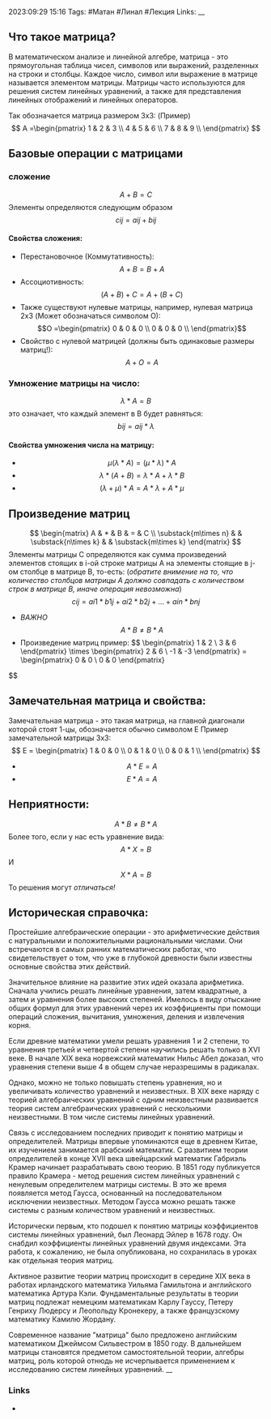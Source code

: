 2023:09:29 15:16
Tags: #Матан #Линал #Лекция
Links:
__
## Что такое матрица?
В математическом анализе и линейной алгебре, матрица - это прямоугольная таблица чисел, символов или выражений, разделенных на строки и столбцы. Каждое число, символ или выражение в матрице называется элементом матрицы. Матрицы часто используются для решения систем линейных уравнений, а также для представления линейных отображений и линейных операторов.

Так обозначается матрица размером 3x3: (Пример)
$$ A =\begin{pmatrix} 1 & 2 & 3 \\ 4 & 5 & 6 \\ 7 & 8 & 9 \\ \end{pmatrix} $$
## Базовые операции с матрицами
### сложение
$$A + B = C$$
Элементы определяются следующим образом
$$c{ij} = a{ij} + b{ij}$$
#### Свойства сложения:
* Перестановочное (Коммутативность):
$$
A + B = B + A
$$
* Ассоциотивность:
$$(A + B) + C = A + (B + C)$$
* Также существуют нулевые матрицы, например, нулевая матрица 2x3 (Может обозначаться символом O):
$$O =\begin{pmatrix} 0 & 0 & 0 \\ 0 & 0 & 0 \\  \end{pmatrix}$$
*  Свойство с нулевой матрицей (должны быть одинаковые размеры матриц!):
$$A + O = A$$
### Умножение матрицы на число:
$$\lambda * A = B$$
это означает, что каждый элемент в B будет равняться:
$$b{ij} = a{ij} *\lambda$$
#### Свойства умножения числа на матрицу:
* $$\mu(\lambda * A) = (\mu * \lambda) * A$$
* $$\lambda * (A + B) = \lambda * A + \lambda*B$$
* $$(\lambda + \mu) * A = A*\lambda + A*\mu$$
## Произведение матриц
$$
\begin{matrix} A & * & B & = & C \\ \substack{m\times n} & & \substack{n\times k} & & \substack{m\times k} \end{matrix}
$$
Элементы матрицы C определяются как сумма произведений элементов стоящих в i-ой строке матрицы A на элементы стоящие в j-ом столбце в матрице B, то-есть: (*обратите внимение на то, что количество столбцов матрицы A должно совпадать с количеством строк в матрице B, иначе операция невозможна*)
$$
c{ij} = a{i1} * b{1j} + a{i2} * b{2j} + \dots + a{in} * b{nj}
$$
* *ВАЖНО* 
  $$A * B \neq B * A$$
* Произведение матриц пример:
  $$ 
\begin{pmatrix}
1 & 2 \\
3 & 6
\end{pmatrix}
\times
\begin{pmatrix}
2 & 6 \\
-1 & -3
\end{pmatrix}
=
\begin{pmatrix}
0 & 0 \\
0 & 0
\end{pmatrix}


 $$
 ## Замечательная матрица и свойства:
 Замечательная матрица - это такая матрица, на главной диагонали которой стоят 1-цы, обозначается обычно символом E
 Пример замечательной матрицы 3x3:
 $$
 E = \begin{pmatrix} 1 & 0 & 0 \\ 0 & 1 & 0 \\ 0 & 0 & 1 \\ \end{pmatrix}
$$
* $$
A * E = A
$$
* $$
E * A = A
$$
## Неприятности:
$$
A * B \neq B * A
$$
Более того, если у нас есть уравнение вида:
$$ A * X = B$$
И
$$
X * A = B
$$
То решения могут *отличаться!*
## Историческая справочка:
Простейшие алгебраические операции - это арифметические действия с натуральными и положительными рациональными числами. Они встречаются в самых ранних математических работах, что свидетельствует о том, что уже в глубокой древности были известны основные свойства этих действий.

Значительное влияние на развитие этих идей оказала арифметика. Сначала учились решать линейные уравнения, затем квадратные, а затем и уравнения более высоких степеней. Имелось в виду отыскание общих формул для этих уравнений через их коэффициенты при помощи операций сложения, вычитания, умножения, деления и извлечения корня.

Если древние математики умели решать уравнения 1 и 2 степени, то уравнения третьей и четвертой степени научились решать только в XVI веке. В начале XIX века норвежский математик Нильс Абел доказал, что уравнения степени выше 4 в общем случае неразрешимы в радикалах. 

Однако, можно не только повышать степень уравнения, но и увеличивать количество уравнений и неизвестных. В XIX веке наряду с теорией алгебраических уравнений с одним неизвестным развивается теория систем алгебраических уравнений с несколькими неизвестными. В том числе системы линейных уравнений.

Связь с исследованием последних приводит к понятию матрицы и определителей. Матрицы впервые упоминаются еще в древнем Китае, их изучением занимается арабский математик. С развитием теории определителей в конце XVII века швейцарский математик Габриэль Крамер начинает разрабатывать свою теорию. В 1851 году публикуется правило Крамера - метод решения систем линейных уравнений с ненулевым определителем матрицы системы. В это же время появляется метод Гаусса, основанный на последовательном исключении неизвестных. Методом Гаусса можно решать также системы с разным количеством уравнений и неизвестных.

Исторически первым, кто подошел к понятию матрицы коэффициентов системы линейных уравнений, был Леонард Эйлер в 1678 году. Он снабдил коэффициенты линейных уравнений двумя индексами. Эта работа, к сожалению, не была опубликована, но сохранилась в уроках как отдельная теория матриц.

Активное развитие теории матриц происходит в середине XIX века в работах ирландского математика Уильяма Гамильтона и английского математика Артура Кэли. Фундаментальные результаты в теории матриц подлежат немецким математикам Карлу Гауссу, Петеру Генриху Людерсу и Леопольду Кронекеру, а также французскому математику Камилю Жордану.

Современное название "матрица" было предложено английским математиком Джеймсом Сильвестром в 1850 году. В дальнейшем матрицы становятся предметом самостоятельной теории, алгебры матриц, роль которой отнюдь не исчерпывается применением к исследованию систем линейных уравнений.
__
### Links
-
